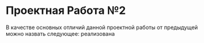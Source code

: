# Проектная Работа №2

В качестве основных отличий данной проектной работы от предыдущей
можно назвать следующее: реализована
